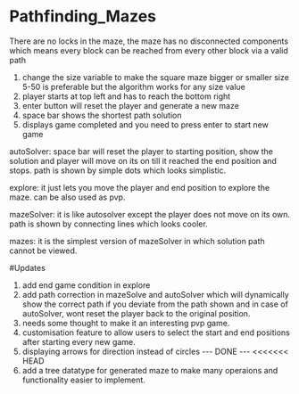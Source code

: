 # Pathfinding_Mazes

There are no locks in the maze, the maze has no disconnected components which means every block can be reached
from every other block via a valid path
1. change the size variable to make the square maze bigger or smaller
size 5-50 is preferable but the algorithm works for any size value
2. player starts at top left and has to reach the bottom right
3. enter button will reset the player and generate a new maze
4. space bar shows the shortest path solution
5. displays game completed and you need to press enter to start new game

autoSolver: space bar will reset the player to starting position, show the solution and player will move on its on
till it reached the end position and stops. path is shown by simple dots which looks simplistic.

explore: it just lets you move the player and end position to explore the maze. can be also used as pvp.

mazeSolver: it is like autosolver except the player does not move on its own. path is shown by connecting lines which looks cooler.

mazes: it is the simplest version of mazeSolver in which solution path cannot be viewed.

#Updates
1. add end game condition in explore
2. add path correction in mazeSolve and autoSolver which will dynamically show the correct path if you deviate from the
path shown and in case of autoSolver, wont reset the player back to the original position.
3. needs some thought to make it an interesting pvp game.
4. customisation feature to allow users to select the start and end positions after starting every new game.
5. displaying arrows for direction instead of circles --- DONE ---
<<<<<<< HEAD
6. add a tree datatype for generated maze to make many operaions and functionality easier to implement.

